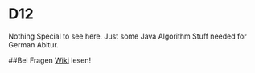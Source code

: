 # D12
Nothing Special to see here.
Just some Java Algorithm Stuff needed for German Abitur.

##Bei Fragen [Wiki](https://github.com/L3ON-1337/D12/wiki) lesen!

